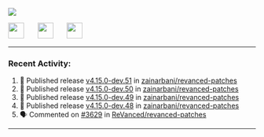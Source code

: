 <p align="left">
  <!-- Typing SVG by DenverCoder1 - https://github.com/DenverCoder1/readme-typing-svg -->
  <a href="https://github.com/DenverCoder1/readme-typing-svg">
    <img src="https://readme-typing-svg.demolab.com/?lines=Hello%2E%2E%2E;Im%20Zain;&font=Fira%20Code&center=false&width=440&height=45&color=00FFFF&vCenter=true&pause=1000&size=22" /></a>
</p>

<p align="left">
  <a href="https://www.youtube.com/@zainarbani"><img width="32px" src="https://www.freeiconspng.com/uploads/youtube-subscribe-png-youtube-subscribe-to-5.png"/></a>
  &#8287;&#8287;&#8287;&#8287;&#8287;
  <a href="https://discord.com/invite/4dMPpvKm"><img width="32px" src="https://www.freeiconspng.com/uploads/discord-icon-7.png"/></a>
  &#8287;&#8287;&#8287;&#8287;&#8287;
  <a href="https://t.me/AnotherZain"><img width="32px" src="https://www.freeiconspng.com/uploads/telegram-icon-1.png"></a>
</p>

---

<h3>Recent Activity:</h3>

<!-- https://github.com/jamesgeorge007/github-activity-readme -->
<!--START_SECTION:activity-->
1. 🚀 Published release [v4.15.0-dev.51](https://github.com/zainarbani/revanced-patches/releases/tag/v4.15.0-dev.51) in [zainarbani/revanced-patches](https://github.com/zainarbani/revanced-patches)
2. 🚀 Published release [v4.15.0-dev.50](https://github.com/zainarbani/revanced-patches/releases/tag/v4.15.0-dev.50) in [zainarbani/revanced-patches](https://github.com/zainarbani/revanced-patches)
3. 🚀 Published release [v4.15.0-dev.49](https://github.com/zainarbani/revanced-patches/releases/tag/v4.15.0-dev.49) in [zainarbani/revanced-patches](https://github.com/zainarbani/revanced-patches)
4. 🚀 Published release [v4.15.0-dev.48](https://github.com/zainarbani/revanced-patches/releases/tag/v4.15.0-dev.48) in [zainarbani/revanced-patches](https://github.com/zainarbani/revanced-patches)
5. 🗣 Commented on [#3629](https://github.com/ReVanced/revanced-patches/pull/3629#issuecomment-2357507857) in [ReVanced/revanced-patches](https://github.com/ReVanced/revanced-patches)
<!--END_SECTION:activity-->

---
